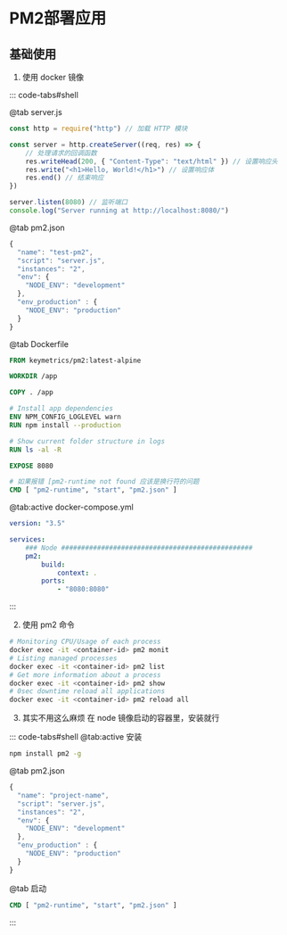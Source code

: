 # PM2部署应用

## 基础使用

1. 使用 docker 镜像

::: code-tabs#shell

@tab server.js

```js
const http = require("http") // 加载 HTTP 模块

const server = http.createServer((req, res) => {
    // 处理请求的回调函数
    res.writeHead(200, { "Content-Type": "text/html" }) // 设置响应头
    res.write("<h1>Hello, World!</h1>") // 设置响应体
    res.end() // 结束响应
})

server.listen(8080) // 监听端口
console.log("Server running at http://localhost:8080/")
```

@tab pm2.json

```js
{
  "name": "test-pm2",
  "script": "server.js",
  "instances": "2",
  "env": {
    "NODE_ENV": "development"
  },
  "env_production" : {
    "NODE_ENV": "production"
  }
}
```

@tab Dockerfile

```dockerfile
FROM keymetrics/pm2:latest-alpine

WORKDIR /app

COPY . /app

# Install app dependencies
ENV NPM_CONFIG_LOGLEVEL warn
RUN npm install --production

# Show current folder structure in logs
RUN ls -al -R

EXPOSE 8080

# 如果报错 [pm2-runtime not found 应该是换行符的问题
CMD [ "pm2-runtime", "start", "pm2.json" ]
```

@tab:active docker-compose.yml

```yml
version: "3.5"

services:
    ### Node ################################################
    pm2:
        build:
            context: .
        ports:
            - "8080:8080"
```

:::

2. 使用 pm2 命令

```bash
# Monitoring CPU/Usage of each process
docker exec -it <container-id> pm2 monit
# Listing managed processes
docker exec -it <container-id> pm2 list
# Get more information about a process
docker exec -it <container-id> pm2 show
# 0sec downtime reload all applications
docker exec -it <container-id> pm2 reload all
```

3. 其实不用这么麻烦
   在 node 镜像启动的容器里，安装就行

::: code-tabs#shell
@tab:active 安装

```bash
npm install pm2 -g
```

@tab pm2.json

```js
{
  "name": "project-name",
  "script": "server.js",
  "instances": "2",
  "env": {
    "NODE_ENV": "development"
  },
  "env_production" : {
    "NODE_ENV": "production"
  }
}
```

@tab 启动

```DOCKERFILE
CMD [ "pm2-runtime", "start", "pm2.json" ]
```

:::
